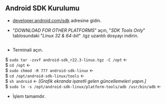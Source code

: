 ## Android SDK Kurulumu

* [developer.android.com/sdk](http://developer.android.com/sdk) adresine gidin.

* "*DOWNLOAD FOR OTHER PLATFORMS*" açın, "*SDK Tools Only*" tablosundaki "*Linux
32 & 64-bit*" .tgz uzantılı dosyayı indirin.

<img src=""/>

* Terminali açın.

$ `sudo tar -zxvf android-sdk_r22.3-linux.tgz -C /opt` &larr;<br>
$ `cd /opt` &larr;<br>
$ `sudo chmod -R 777 android-sdk-linux` &larr;<br>
$ `cd /opt/android-sdk-linux/tools` &larr;<br>
$ `sh android` &larr; *[Grafik ekranda işaretli gelen güncellemeleri yapın.]* <br>
$ `sudo ln -s /opt/android-sdk-linux/platform-tools/adb /usr/bin/adb` &larr;<br>

* İşlem tamamdır.
